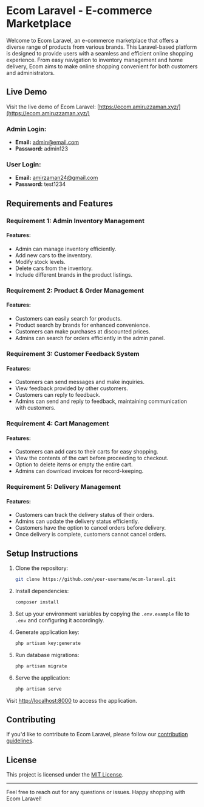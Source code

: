 # Ecom Laravel - E-commerce Marketplace

Welcome to Ecom Laravel, an e-commerce marketplace that offers a diverse range of products from various brands. This Laravel-based platform is designed to provide users with a seamless and efficient online shopping experience. From easy navigation to inventory management and home delivery, Ecom aims to make online shopping convenient for both customers and administrators.

## Live Demo

Visit the live demo of Ecom Laravel: [https://ecom.amiruzzaman.xyz/](https://ecom.amiruzzaman.xyz/)

### Admin Login:
- **Email:** admin@email.com
- **Password:** admin123

### User Login:
- **Email:** amirzaman24@gmail.com
- **Password:** test1234

## Requirements and Features

### Requirement 1: Admin Inventory Management

#### Features:

- Admin can manage inventory efficiently.
- Add new cars to the inventory.
- Modify stock levels.
- Delete cars from the inventory.
- Include different brands in the product listings.

### Requirement 2: Product & Order Management

#### Features:

- Customers can easily search for products.
- Product search by brands for enhanced convenience.
- Customers can make purchases at discounted prices.
- Admins can search for orders efficiently in the admin panel.

### Requirement 3: Customer Feedback System

#### Features:

- Customers can send messages and make inquiries.
- View feedback provided by other customers.
- Customers can reply to feedback.
- Admins can send and reply to feedback, maintaining communication with customers.

### Requirement 4: Cart Management

#### Features:

- Customers can add cars to their carts for easy shopping.
- View the contents of the cart before proceeding to checkout.
- Option to delete items or empty the entire cart.
- Admins can download invoices for record-keeping.

### Requirement 5: Delivery Management

#### Features:

- Customers can track the delivery status of their orders.
- Admins can update the delivery status efficiently.
- Customers have the option to cancel orders before delivery.
- Once delivery is complete, customers cannot cancel orders.

## Setup Instructions

1. Clone the repository:

   ```bash
   git clone https://github.com/your-username/ecom-laravel.git
   ```

2. Install dependencies:

   ```bash
   composer install
   ```

3. Set up your environment variables by copying the `.env.example` file to `.env` and configuring it accordingly.

4. Generate application key:

   ```bash
   php artisan key:generate
   ```

5. Run database migrations:

   ```bash
   php artisan migrate
   ```

6. Serve the application:

   ```bash
   php artisan serve
   ```

Visit [http://localhost:8000](http://localhost:8000) to access the application.

## Contributing

If you'd like to contribute to Ecom Laravel, please follow our [contribution guidelines](CONTRIBUTING.md).

## License

This project is licensed under the [MIT License](LICENSE).

---

Feel free to reach out for any questions or issues. Happy shopping with Ecom Laravel!
